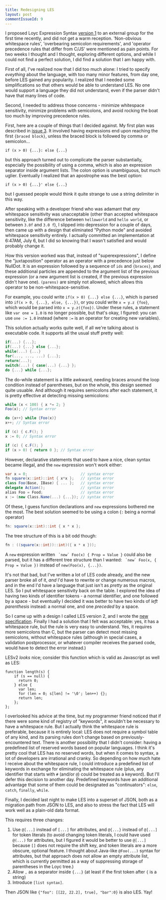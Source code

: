 ```yaml
---
title: Redesigning LES
layout: post
commentIssueId: 9
---
```

I proposed Loyc Expression Syntax [version 1](https://github.com/qwertie/LoycCore/wiki/LESv1) to an external group for the first time recently, and did not get a warm reception. 'Non-obvious whitespace rules', 'overbearing semicolon requirements', and 'operator precedence rules that differ from C/JS' were mentioned as pain points. For two weeks I thought and I thought, exploring different options, and while I could not find a perfect solution, I did find a solution that I am happy with.

First of all, I've realized now that I did too much alone: I tried to specify _eveything_ about the language, with too many minor features, from day one, before LES gained any popularity. I realized that I needed some simplifications so that others would be able to understand LES. No one would support a language they did not understand, even if the parser didn't have that many lines of code.

Second, I needed to address those concerns - minimize whitespace sensitivity, minimize problems with semicolons, and avoid rocking the boat too much by improving precedence rules.

First, here are a couple of things that I decided against. My first plan was described in [issue 3](https://github.com/qwertie/LoycCore/issues/3). It involved having expressions end upon reaching the first `{braced block}`, unless the braced block is followed by comma or semicolon...

    if (x > 0) {...}: else {...}

but this approach turned out to complicate the parser substantially, especially the possibility of using a comma, which is also an expression separator inside argument lists. The colon option is unambiguous, but much uglier. Eventually I realized that an apostrophe was the best option:

    if (x > 0) {...}' else {...}

but I guessed people would think it quite strange to use a string delimiter in this way.

After speaking with a developer friend who was adamant that _any_ whitespace sensitivity was unacceptable (other than accepted whitespace sensitivity, like the difference between `helloworld` and `hello world`, or between `3.0f` and `3.0 f`), I slipped into depression for a couple of days, then came up with a design that eliminated "Python mode" and avoided whitespace sensitivity entirely. I actually committed an implementation at 6:47AM, July 6, but I did so knowing that I wasn't satisfied and would probably change it.

How this version worked was that, instead of "superexpressions", I define the "juxtaposition" operator as an operator with a precedence just below NullDot. It is an expression followed by a sequence of `ids` and `{braces}`, and these additional particles are appended to the argument list of the previous expression (or a new argument list is created, if the previous expression didn't have one). `(parens)` are simply not allowed, which allows this operator to be non-whitespace-sensitive.

For example, you could write `if(x > 0) {...} else {...}`, which is parsed into `if(x > 0, {...}, else, {...})`, or you could write `x = y.z {foo}`, which would be parsed into `x = y.z({foo})`. Under these rules, a statement like `var one = 1.0` is no longer possible, but that's okay, I figured: you can use `one := 1.0` instead (where `:=` is an operator for creating new variables).

This solution actually works quite well, if all we're talking about is executable code. It supports all the usual stuff pretty well:

~~~C#
if(...) {...};
if(...) {...} else {...};
while(...) {...}
for(..., ..., ...) {...};
return(...);
switch(...) { case(...) {...} };
do {...} while {...};
~~~

The do-while statement is a little awkward, needing braces around the loop condition instead of parentheses, but on the whole, this design seemed quite usuable. And although it requires semicolons after each statement, it is pretty effective at detecting missing semicolons:

~~~C#
while (x < 100) { x *= 2; }
Foo(x); // Syntax error

do {x++} while {Foo(x)}
x++; // Syntax error

if (c) { c.F(); }
x := 0; // Syntax error

if (c) { c.F(); }
if (x > 0) { return 0 }; // Syntax error
~~~

However, declarative statements that used to have a nice, clean syntax became illegal, and the `new` expression won't work either:

~~~C#
var x = 0;                        // syntax error
fn square(x::int)::int { x*x };   // syntax error
class Foo(Base, IBase) { ... };   // syntax error
delegate Action();                // syntax error
alias Foo = Food;                 // syntax error
x := (new Class.Name(...) {...}); // syntax error
~~~

Of these, I guess function declarations and `new` expressions bothered me the most. The best solution seemed to be using a colon (`:` being a normal operator)

~~~C#
fn: square(x::int)::int { x * x };
~~~

The tree structure of this is a bit odd though:

~~~C#
fn : ((square(x::int))::int)({ x * x }));
~~~

A `new` expression written `` `new` Foo(x) { Prop = Value }`` could also be parsed, but it has a different tree structure than I wanted: `` `new` Foo(x, { Prop = Value })`` instead of `new(Foo(x), {...})`.

It's not that bad, but I've written a lot of LES code already, and the new parser broke all of it, _and_ I'd have to rewrite or change numerous macros, and in the end I'd have a language that just isn't as _pretty_ as the original LES. So I put whitespace sensitivity back on the table. I explored the idea of having two kinds of identifier tokens - a normal identifier, and one followed by a space - but eventually I decided it was better to have two kinds of _left parenthesis_ instead: a normal one, and one _preceded_ by a space.

So I came up with a design I called LES version 2, and I wrote the [new specification](https://github.com/qwertie/LoycCore/wiki/Loyc-Expression-Syntax). Finally I had a solution that I felt was acceptable: yes, it has a whitespace rule, but the rule is very easy to understand. Yes, it requires more semicolons than C, but the parser can detect most missing semicolons, without whitespace rules (although in special cases, a validation postprocessor, or whatever compiler receives the parsed code, would have to detect the error instead.)

LESv2 _looks_ nice; consider this function which is valid as Javascript as well as LES:

    function length(s) {
        if (s == null) {
          return 0;
        } else {
          var len;
          for (len = 0; s[len] != '\0'; len++) {};
          return len;
        };
    };

I overlooked his advice at the time, but my programmer friend noticed that if there were some kind of registry of "keywords", it wouldn't be necessary to have a whitespace rule. But I actually think the whitespace rule is preferable, because it is entirely local: LES does not require a symbol table of any kind, and its parsing rules don't change based on previously-encountered text. There is another possibility that I didn't consider: having a predefined list of reserved words based on popular languages. I think it's pretty cool that LES has no reserved words, but when it comes to syntax, a lot of developers are irrational and cranky. So depending on how much hate I receive about the whitespace rule, I could introduce a predefined list of keywords in exchange for eliminating the whitespace rule (plus, any identifier that starts with `#` (and/or `@`) could be treated as a keyword). But I'll defer this decision to another day. Predefined keywords have an additional advantage that some of them could be designated as "continuators": `else`, `catch`, `finally`, `while`.

Finally, I decided last night to make LES into a superset of JSON, both as a migration path from JSON to LES, and also to stress the fact that LES will work well as a plain-old data format.

This requires three changes: 

1. Use `@[...]` instead of `[...]` for attributes, and `@{...}` instead of `@[...]` for token literals (to avoid changing token literals, I could have used `@(...)` for attributes, but I figured it would be better to use `@[...]` because `[]` does not require the shift key, and token literals are a more obscure, optional feature. I thought about Java-like `@Foo(...)` syntax for attributes, but that approach does not allow an empty attribute list, which is currently permitted as a way of suppressing storage of parentheses in the Loyc tree.)
2. Allow `,` as a separator inside `{...}` (at least if the first token after `{` is a string)
3. Introduce `[list syntax]`.

Then JSON like `{"foo": [[22, 22.2], true], "bar":0}` is also LES. Yay!

